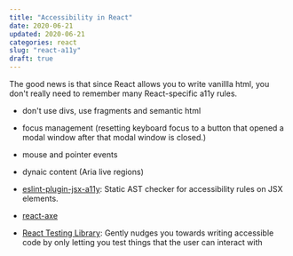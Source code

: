 ```yaml
---
title: "Accessibility in React"
date: 2020-06-21
updated: 2020-06-21
categories: react
slug: "react-a11y"
draft: true
---
```


The good news is that since React allows you to write vanillla html, you don't really need to remember many React-specific a11y rules.

* don't use divs, use fragments and semantic html
* focus management (resetting keyboard focus to a button that opened a modal window after that modal window is closed.)
* mouse and pointer events
* dynaic content (Aria live regions)

* [eslint-plugin-jsx-a11y](https://github.com/jsx-eslint/eslint-plugin-jsx-a11y): Static AST checker for accessibility rules on JSX elements.
* [react-axe](https://github.com/dequelabs/react-axe)
* [React Testing Library](https://testing-library.com/docs/react-testing-library/intro): Gently nudges you towards writing accessible code by only letting you test things that the user can interact with